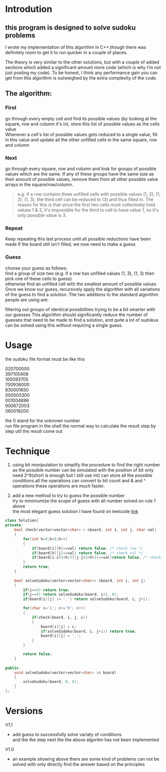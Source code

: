 # Introdution
## this program is designed to solve sudoku problems  

I wrote my implementation of this algorithm in C++,though there was definitely room to get it to run quicker in a couple of places.

The theory is very similar to the other solutions, but with a couple of added sections which added a significant amount more code (which is why I'm not just posting my code). To be honest, I think any performance gain you can get from this algorithm is outweighed by the extra complexity of the code.

## The algorithm:

### First 
go through every empty cell and find its possible values (by looking at the square, row and column it's in), store this list of possible values as the cells value   
Whenever a cell's list of possible values gets reduced to a single value, fill in this value and update all the other unfilled cells in the same square, row and column   

### Next 
go through every square, row and column and look for groups of possible values which are the same. If any of these groups have the same size as their amount of possible values, remove them from all other possible value arrays in the square/row/column.   
> e.g. if a row contains three unfilled cells with possible values (1, 2), (1, 2), (1, 3), the third cell can be reduced to (3) and thus filled in. The reason for this is that since the first two cells must collectively hold values 1 & 2, it's impossible for the third to cell to have value 1, so it's only possible value is 3.

### Repeat
Keep repeating this last process until all possible reductions have been made
If the board still isn't filled, we now need to make a guess

### Guess
choose your guess as follows:   
find a group of size two (e.g. if a row has unfilled values (1, 3), (1, 3) then pick one of these cells to guess)   
otherwise find an unfilled cell with the smallest amount of possible values
Once we know our guess, recursively apply the algorithm with all variations of the guess to find a solution.
The two additions to the standard algorithm people are using are:

filtering out groups of identical possibilities
trying to be a bit smarter with our guesses
This algorithm should significantly reduce the number of guesses that need to be made to find a solution, and quite a lot of sudokus can be solved using this without requiring a single guess.

# Usage
the sudoku file format must be like this   

020700000   
397105408   
100093705   
700936000   
830001650   
000500300   
001004896   
900672003   
060019200   

the 0 stand for the unknown number   
run file program in the shell 
the normal way to calculate the result step by step util the result come out

# Technique
1. using bit monipulation to simplify the procedure to find the right number   
as the possible number can be simulated with the position of bit
only need 2^9(short is enough but I still use int) can store all the possible conditions.all the operations can convert to bit count and & and ^ operations
these operations are much faster.

2. add a new method to try to guess the possible number   
try to minimumize the scope of guess with all number solved on rule 1 above   
the most elegant guess solution I have found on leetcode
[link](https://leetcode.com/problems/sudoku-solver/discuss/15853/Simple-and-Clean-Solution-C++)
```C++
class Solution{
private:
    bool check(vector<vector<char> > &board, int i, int j, char val)
    {
        for(int h=0;h<9;h++)
        {
            if(board[i][h]==val) return false; /* check row */
            if(board[h][j]==val) return false; /* check col */
            if(board[i-i%3+h/3][j-j%3+h%3]==val)return false; /* check cube */
        } 
        return true;
    }
    
    bool solveSudoku(vector<vector<char>> &board, int i, int j)
    {
        if(i==9) return true;
        if(j==9) return solveSudoku(board, i+1, 0);  
        if(board[i][j] != '.') return solveSudoku(board, i, j+1);

        for(char c='1'; c<='9'; c++)
        {
            if(check(board, i, j, c))
            {
                board[i][j] = c;
                if(solveSudoku(board, i, j+1)) return true;
                board[i][j] = '.';
            }
        }

        return false;
    }
    
public:
    void solveSudoku(vector<vector<char> >& board) 
    {
        solveSudoku(board, 0, 0);
    }
};
```

# Versions
V1.1
* add guess to successfully solve variaty of conditions   
and the the step next the the above algoritm has not been implemented

V1.0
* an example showing above 
there are some kind of problems can not be solved with only directly find the answer based on the principles